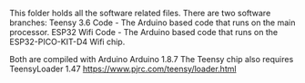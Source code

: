 This folder holds all the software related files. There are two software branches:
Teensy 3.6 Code - The Arduino based code that runs on the main processor.
ESP32 Wifi Code - The Arduino based code that runs on the ESP32-PICO-KIT-D4 Wifi chip.

Both are compiled with Arduino Arduino 1.8.7
The Teensy chip also requires TeensyLoader 1.47 https://www.pjrc.com/teensy/loader.html
